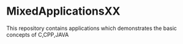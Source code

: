 # MixedApplicationsXX
This repository contains applications which demonstrates the basic concepts of C,CPP,JAVA

